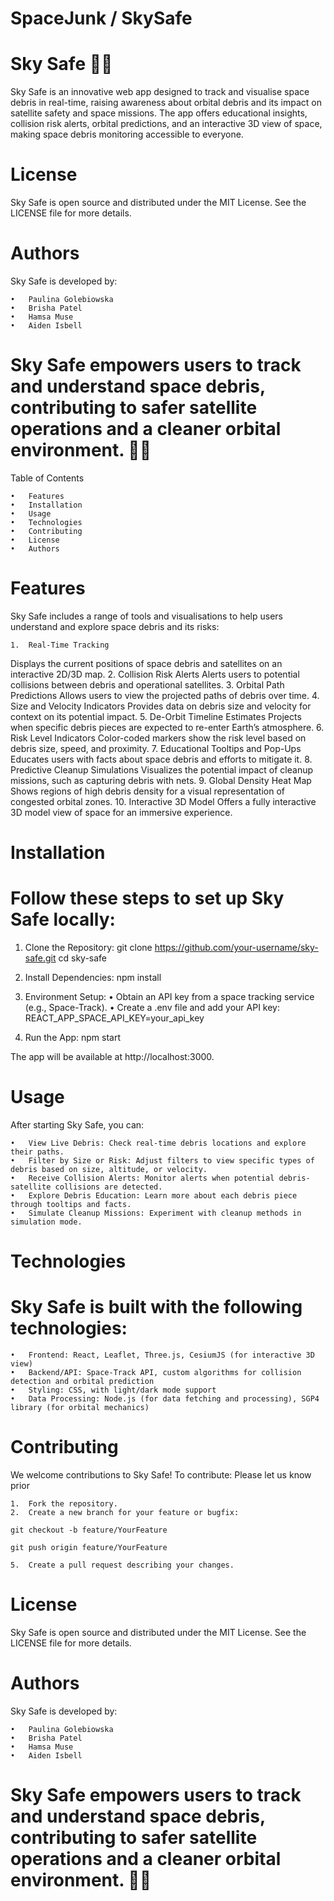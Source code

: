 # SpaceJunk / SkySafe


# Sky Safe 🌌🚀

Sky Safe is an innovative web app designed to track and visualise space debris in real-time, raising awareness about orbital debris and its impact on satellite safety and space missions. The app offers educational insights, collision risk alerts, orbital predictions, and an interactive 3D view of space, making space debris monitoring accessible to everyone.

 # License

Sky Safe is open source and distributed under the MIT License. See the LICENSE file for more details.

# Authors

Sky Safe is developed by:

	•	Paulina Golebiowska
	•	Brisha Patel
	•	Hamsa Muse
	•	Aiden Isbell



# Sky Safe empowers users to track and understand space debris, contributing to safer satellite operations and a cleaner orbital environment. 🌌🚀




Table of Contents

	•	Features
	•	Installation
	•	Usage
	•	Technologies
	•	Contributing
	•	License
	•	Authors

# Features

Sky Safe includes a range of tools and visualisations to help users understand and explore space debris and its risks:

	1.	Real-Time Tracking
Displays the current positions of space debris and satellites on an interactive 2D/3D map.
	2.	Collision Risk Alerts
Alerts users to potential collisions between debris and operational satellites.
	3.	Orbital Path Predictions
Allows users to view the projected paths of debris over time.
	4.	Size and Velocity Indicators
Provides data on debris size and velocity for context on its potential impact.
	5.	De-Orbit Timeline Estimates
Projects when specific debris pieces are expected to re-enter Earth’s atmosphere.
	6.	Risk Level Indicators
Color-coded markers show the risk level based on debris size, speed, and proximity.
	7.	Educational Tooltips and Pop-Ups
Educates users with facts about space debris and efforts to mitigate it.
	8.	Predictive Cleanup Simulations
Visualizes the potential impact of cleanup missions, such as capturing debris with nets.
	9.	Global Density Heat Map
Shows regions of high debris density for a visual representation of congested orbital zones.
	10.	Interactive 3D Model
Offers a fully interactive 3D model view of space for an immersive experience.

# Installation

# Follow these steps to set up Sky Safe locally:

1.	Clone the Repository:
git clone https://github.com/your-username/sky-safe.git
cd sky-safe


2.	Install Dependencies:
npm install

3.	Environment Setup:
	•	Obtain an API key from a space tracking service (e.g., Space-Track).
	•	Create a .env file and add your API key:
    REACT_APP_SPACE_API_KEY=your_api_key

4.	Run the App:
npm start


The app will be available at http://localhost:3000.

# Usage

After starting Sky Safe, you can:

	•	View Live Debris: Check real-time debris locations and explore their paths.
	•	Filter by Size or Risk: Adjust filters to view specific types of debris based on size, altitude, or velocity.
	•	Receive Collision Alerts: Monitor alerts when potential debris-satellite collisions are detected.
	•	Explore Debris Education: Learn more about each debris piece through tooltips and facts.
	•	Simulate Cleanup Missions: Experiment with cleanup methods in simulation mode.

# Technologies

# Sky Safe is built with the following technologies:

	•	Frontend: React, Leaflet, Three.js, CesiumJS (for interactive 3D view)
	•	Backend/API: Space-Track API, custom algorithms for collision detection and orbital prediction
	•	Styling: CSS, with light/dark mode support
	•	Data Processing: Node.js (for data fetching and processing), SGP4 library (for orbital mechanics)

# Contributing

We welcome contributions to Sky Safe! To contribute: Please let us know prior 

	1.	Fork the repository.
	2.	Create a new branch for your feature or bugfix:

    git checkout -b feature/YourFeature

    git push origin feature/YourFeature

    5.	Create a pull request describing your changes.

# License

Sky Safe is open source and distributed under the MIT License. See the LICENSE file for more details.

# Authors

Sky Safe is developed by:

	•	Paulina Golebiowska
	•	Brisha Patel
	•	Hamsa Muse
	•	Aiden Isbell

# Sky Safe empowers users to track and understand space debris, contributing to safer satellite operations and a cleaner orbital environment. 🌌🚀
